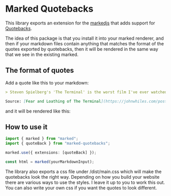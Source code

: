 # Marked Quotebacks

This library exports an extension for the [markedjs](https://marked.js.org/) that adds support for [Quotebacks](https://quotebacks.net/).

The idea of this package is that you install it into your marked renderer, and then if your markdown files contain anything that matches the format of the quotes exported by quotebacks, then it will be rendered in the same way that we see in the existing marked.

## The format of quotes 
Add a quote like this to your markdown:
```md
> Steven Spielberg's 'The Terminal' is the worst film I've ever watched.

Source: [Fear and Loathing of The Terminal](https://johnwhiles.com/posts/the-terminal) by John Whiles
```

and it will be rendered like this:

## How to use it

```typescript
import { marked } from "marked";
import { quoteBack } from "marked-quotebacks";

marked.use({ extensions: [quoteBack] });

const html = marked(yourMarkdownInput);
```

The library also exports a css file under /dist/main.css which will make the quotebacks look the right way. Depending on how you build your website there are various ways to use the styles. I leave it up to you to work this out. You can also write your own css if you want the quotes to look different.


